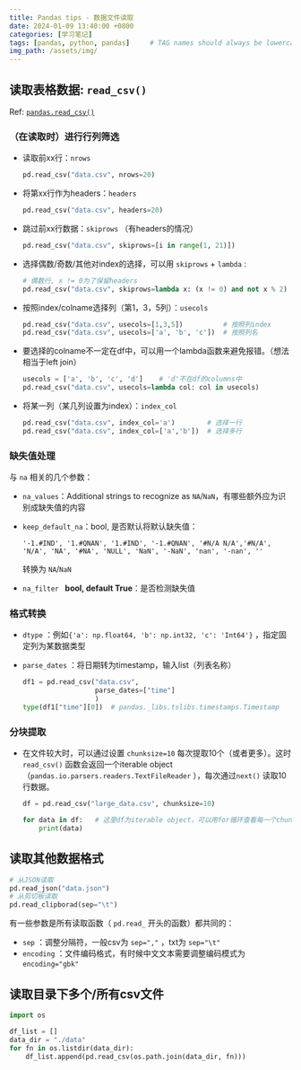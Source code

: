 ```yaml
---
title: Pandas tips - 数据文件读取
date: 2024-01-09 13:40:00 +0800
categories: [学习笔记]
tags: [pandas, python, pandas]     # TAG names should always be lowercase
img_path: /assets/img/
---
```


## 读取表格数据: `read_csv()`

Ref: [`pandas.read_csv()`](https://pandas.pydata.org/docs/reference/api/pandas.read_csv.html#pandas.read_csv)

### （在读取时）进行行列筛选

- 读取前xx行：`nrows`

  ```python
  pd.read_csv("data.csv", nrows=20)
  ```

- 将第xx行作为headers：`headers`

  ```python
  pd.read_csv("data.csv", headers=20)
  ```

- 跳过前xx行数据：`skiprows` （有headers的情况）

  ```python
  pd.read_csv("data.csv", skiprows=[i in range(1, 21)])
  ```

- 选择偶数/奇数/其他对index的选择，可以用 `skiprows` + `lambda` :

  ```python
  # 偶数行, x != 0为了保留headers
  pd.read_csv("data.csv", skiprows=lambda x: (x != 0) and not x % 2)
  ```

- 按照index/colname选择列（第1，3，5列）：`usecols`

  ```python
  pd.read_csv("data.csv", usecols=[1,3,5])			# 按照列index
  pd.read_csv("data.csv", usecols=['a', 'b', 'c'])	# 按照列名
  ```

- 要选择的colname不一定在df中，可以用一个lambda函数来避免报错。（想法相当于left join）

  ```python
  usecols = ['a', 'b', 'c', 'd']	# 'd'不在df的columns中
  pd.read_csv("data.csv", usecols=lambda col: col in usecols)
  ```

- 将某一列（某几列设置为index）：`index_col`

  ```python
  pd.read_csv("data.csv", index_col='a')		# 选择一行
  pd.read_csv("data.csv", index_col=['a','b'])	# 选择多行
  ```

### 缺失值处理

与 `na` 相关的几个参数：

- `na_values`：Additional strings to recognize as `NA`/`NaN`，有哪些额外应为识别成缺失值的内容

- `keep_default_na`：bool, 是否默认将默认缺失值：

  ```
  '-1.#IND', '1.#QNAN', '1.#IND', '-1.#QNAN', '#N/A N/A','#N/A', 'N/A', 'NA', '#NA', 'NULL', 'NaN', '-NaN', 'nan', '-nan', ''
  ```

  转换为 `NA`/`NaN`

- `na_filter ` **bool, default True**：是否检测缺失值

### 格式转换

- `dtype` ：例如`{'a': np.float64, 'b': np.int32, 'c': 'Int64'}` ，指定固定列为某数据类型

- `parse_dates` ：将日期转为timestamp，输入list（列表名称）

  ```python
  df1 = pd.read_csv("data.csv", 
                    parse_dates=["time"]
                    )
  type(df1["time"][0])	# pandas._libs.tslibs.timestamps.Timestamp
  ```

### 分块提取

- 在文件较大时，可以通过设置 `chunksize=10` 每次提取10个（或者更多）。这时 `read_csv()` 函数会返回一个iterable object（`pandas.io.parsers.readers.TextFileReader` ），每次通过`next()` 读取10行数据。

  ```python
  df = pd.read_csv("large_data.csv", chunksize=10)
  
  for data in df:	# 这里df为iterable object，可以用for循环查看每一个chunk
      print(data)
  ```

## 读取其他数据格式

```python
# 从JSON读取
pd.read_json("data.json")
# 从剪切板读取
pd.read_clipborad(sep="\t")
```

有一些参数是所有读取函数（ `pd.read_` 开头的函数）都共同的：

- `sep` ：调整分隔符，一般csv为 `sep=","` ，txt为 `sep="\t"`
- `encoding` ：文件编码格式，有时候中文文本需要调整编码模式为 `encoding="gbk"`

## 读取目录下多个/所有csv文件

```python
import os

df_list = []
data_dir = "./data"
for fn in os.listdir(data_dir):
    df_list.append(pd.read_csv(os.path.join(data_dir, fn)))
```

